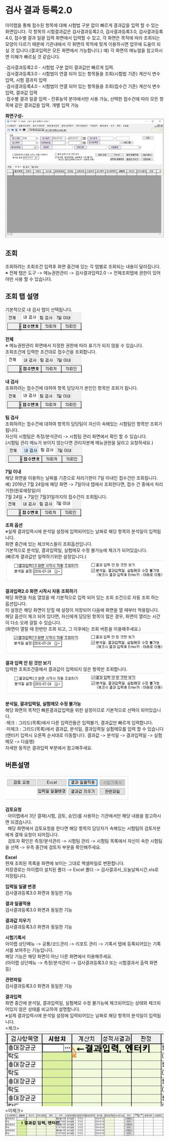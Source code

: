 # 검사 결과 등록2.0

아이랩을 통해 접수된 항목에 대해 시험법 구분 없이 빠르게 결과값을 입력 할 수 있는 화면입니다.
각 항목의 시험결과값은 검사결과등록2.0, 검사결과등록3.0, 검사결과등록4.0, 접수별 결과 일괄 입력 화면에서 입력할 수 있고, 각 화면은 목적에 따라 조회되는 모양이 다르기 때문에 기관내에서 각 화면의 목적에 맞게 이용하시면 업무에 도움이 되실 것 입니다.\(결과입력은 모든 화면에서 가능합니다.\)
예\) 각 화면의 매뉴얼을 참고하시면 이해가 빠르실 것 같습니다.  

·검사결과등록2.0 - 시험법 구분 없이 결과값만 빠르게 입력.  
·검사결과등록3.0 - 시험법이 연결 되어 있는 항목들을 조회\(시험법 기준\) 계산식 변수 입력, 시험 결과치 입력  
·검사결과등록4.0 - 시험법이 연결 되어 있는 항목들을 조회\(접수건 기준\) 계산식 변수 입력, 결과값 입력  
·접수별 결과 일괄 입력 - 잔류농약 분야에서만 사용 가능, 선택한 접수건에 따라 모든 항목에 같은 결과값을 입력. 개별 입력 가능

**화면구성-**  
![](/assets/004측정분석관리/145화면구성.png)

## 조회

조회하려는 조회조건 입력후 화면 중간에 있는 각 탭별로 조회되는 내용이 달라집니다.  
※ 전체 탭은 도구 -&gt; 메뉴권한관리 -&gt; 검사결과입력2.0 -&gt; 전체조회탭에 권한이 있어야만 사용 할 수 있습니다.

## 조회 탭 설명
기본적으로 내 검사 탭이 선택됩니다.  
![](/assets/004측정분석관리/146조회탭.png)

**전체**  
※ 메뉴권한관리 화면에서 지정한 권한에 따라 표기가 되지 않을 수 있습니다.  
조회조건에 입력한 조건대로 접수건을 조회합니다.  
![](/assets/004측정분석관리/147조회탭_전체.png)

**내 검사**  
조회하려는 접수건에 대하여 항목 담당자가 본인인 항목만 조회가 됩니다.  
![](/assets/004측정분석관리/148조회탭.png)

**팀 검사**  
조회하려는 접수건에 대하여 항목의 담당팀이 자신이 속해있는 시험팀인 항목만 조회가 됩니다.  
자신의 시험팀은 측정/분석관리 -&gt; 시험팀 관리 화면에서 확인 할 수 있습니다.  
\(시험팀 관리 메뉴가 보이지 않는다면 관리자분께 메뉴권한을 달라고 요청하세요.\)  
![](/assets/004측정분석관리/149조회탭_팀검사.png)

**7일 이내**  
해당 화면을 이용하는 날짜를 기준으로 처리기한이 7일 이내인 접수건만 조회됩니다.  
예\) 2016년 7월 24일에 해당 화면 -&gt; 7일이내 탭에서 조회한다면, 접수 건 중에서 처리기한\(완료예정일\)이  
7월 24일 + 7일인 7월31일까지의 접수건이 조회됩니다.  
![](/assets/004측정분석관리/150조회탭_7일이내.png)

**조회 옵션**  
※실제 결과입력시에 분석일 설정에 입력되어있는 날짜로 해당 항목의 분석일이 입력됩니다.  
화면 중간에 있는 체크박스들이 조회옵션입니다.  
기본적으로 분석일, 결과입력일, 실험메모 수정 불가능에 체크가 되어있습니다.  
\(빠르게 결과값만 일력하기위한 설정입니다.\)  
![](/assets/004측정분석관리/151조회옵션.png)

**결과입력2.0 화면 시작시 자동 조회하기**  
해당 화면을 처음 열었을 때 기본적으로 입력 되어 있는 조회 조건으로 자동 조회 하는 옵션입니다.  
이 설정은 해당 화면이 닫힐 때 설정이 저장되어 다음에 화면을 열 때부터 적용됩니다.  
해당 옵션이 체크 되어 있다면, 자신에게 담당된 항목이 많은 경우, 화면이 열리는 시간이 다소 오래 걸릴 수 있습니다.  
\(화면이 열릴 때 한번만 조회 되고, 그 이후에는 조회 버튼을 이용해주세요.\)  
![](/assets/004측정분석관리/152조회옵션_기본조회.png)

**결과 입력 안 된 것만 보기**  
입력한 조회조건중에서 결과값이 입력되지 않은 항목만 조회합니다.  
![](/assets/004측정분석관리/153조회옵션_입력안된것만.png)

**분석일, 결과입력일, 실험메모 수정 불가능**  
해당 화면의 목적인 빠른결과값입력을 위한 설정이므로 기본적으로 선택이 되어있습니다.  
·체크 : 그리드\(목록\)에서 다른 입력칸들은 입력불가, 결과값만 빠르게 입력합니다.  
·미체크 : 그리드\(목록\)에서 결과값, 분석일, 결과입력일 실험메모를 입력 할 수 있습니다  
\(엔터키 입력시 오른쪽 순서대로 이동합니다. 결과값 -&gt; 분석일 -&gt; 결과입력일 -&gt; 실험메모 -&gt; 다음행\)  
자세한 동작은 결과입력 부분에서 참고해주세요.

## 버튼설명

![](/assets/004측정분석관리/154버튼들.png)

**검토요청**  
· 아이랩에서 3단 결재\(시험, 검토, 승인\)를 사용하는 기관에서만 해당 내용을 참고하시면 되겠습니다.  
  해당 화면에서 검토요청을 한다면 해당 항목의 담당자가 속해있는 시험팀의 검토자분에게 결재 요청이 되어집니다.  
  검토자 확인은 측정/분석관리 -&gt; 시험팀 관리 -&gt; 시험팀 목록에서 자신이 속한 시험팀을 선택 -&gt; 우측 중간에 검토자 부분을 확인해주세요.

**Excel**  
현재 조회된 목록을 화면에 보이는 그대로 엑셀파일로 변환합니다.  
저장경로는 아이랩이 설치된 폴더 -&gt; Excel 폴더 -&gt; 검사결과서\_오늘날짜시간.xls로 저장됩니다.

**입력일 일괄 변경**  
검사결과등록3.0 화면과 동일한 기능

**결과 일괄적용**  
검사결과등록3.0 화면과 동일한 기능

**결과값 지우기**  
검사결과등록3.0 화면과 동일한 기능

**시험기록서**  
아이랩 상단메뉴 -&gt; 공통/코드관리 -&gt; 리포트 관리 -&gt; 기록서 탭에 등록되어있는 기록서를 보여주는 기능입니다.  
해당 기능은 해당 화면이 아닌 다른 화면에서 이용해주세요.  
\(아이랩 상단메뉴 -&gt; 측정/분석관리 -&gt; 검사결과등록3.0 또는 시험결과서 출력 화면 등\)

**관련파일**  
검사결과등록3.0 화면과 동일한 기능

**결과입력**  
화면 중간에 분석일, 결과입력일, 실험메모 수정 불가능에 체크되어있는 상태와 체크되어있지 않은 상태를 비교하여 설명합니다.  
※실제 결과입력시에 분석일 설정에 입력되어있는 날짜로 해당 항목의 분석일이 입력됩니다.  
&lt;체크&gt;  
![](/assets/004측정분석관리/155결과입력.gif)  
&lt;미체크&gt;  
![](/assets/004측정분석관리/156결과입력가로.gif)